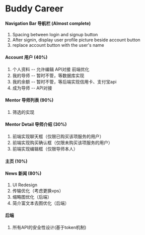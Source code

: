 # Buddy Career
#### Navigation Bar 导航栏 (Almost complete)
1. Spacing between login and signup button
2. After signin, display user profile picture beside account button
3. replace account button with the user's name
#### Account 用户 (40%)
1. 个人资料 -- 允许编辑 API对接 前端优化
2. 我的导师 -- 暂时不管，等数据库实现
3. 我的余额 -- 暂时不管，等后端实现信用卡、支付宝api
4. 成为导师 -- API对接
#### Mentor 导师列表 (90%)
1. 筛选的实现
#### Mentor Detail 导师介绍 (30%)
1. 前端实现聊天框（仅限已购买该项服务的用户）
2. 前端实现购买确认框（仅限未购买该项服务的用户）
3. 前端实现编辑框（仅限导师本人）
#### 主页 (10%)
#### News 新闻 (80%)
1. UI Redesign
2. 传输优化（考虑更换vps）
3. 缩略图优化（后端）
4. 简介富文本去图优化（后端）
#### 后端
1. 所有API的安全性设计(基于token机制)

